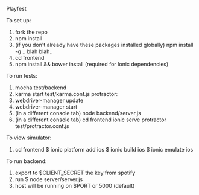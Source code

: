 Playfest


To set up:
1. fork the repo
2. npm install
3. (if you don't already have these packages installed globally)
  npm install -g .. blah blah..
4. cd frontend
5. npm install && bower install (required for Ionic dependencies)

To run tests:
1. mocha test/backend
2. karma start test/karma.conf.js
protractor:
1. webdriver-manager update
2. webdriver-manager start
3. (in a different console tab) node backend/server.js
4. (in a different console tab)
  cd frontend
  ionic serve
  protractor test/protractor.conf.js

To view simulator:
1. cd frontend
$ ionic platform add ios
$ ionic build ios
$ ionic emulate ios

To run backend:
1. export to $CLIENT_SECRET the key from spotify
2. run $ node server/server.js
3. host will be running on $PORT or 5000 (default)
